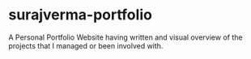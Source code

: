 # surajverma-portfolio
A Personal Portfolio Website having written and visual overview of the projects that I managed or been involved with.

